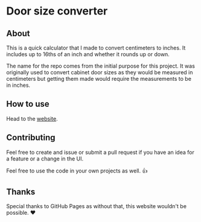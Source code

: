 # Door size converter

## About
This is a quick calculator that I made to convert centimeters to inches. It includes up to 16ths of an inch and whether it rounds up or down.

The name for the repo comes from the initial purpose for this project. It was originally used to convert cabinet door sizes as they would be measured in centimeters but getting them made would require the measurements to be in inches.

## How to use
Head to the [website](https://megabyte6.github.io/door-size-converter/).

## Contributing
Feel free to create and issue or submit a pull request if you have an idea for a feature or a change in the UI.

Feel free to use the code in your own projects as well. 👍

## Thanks
Special thanks to GitHub Pages as without that, this website wouldn't be possible. ❤️